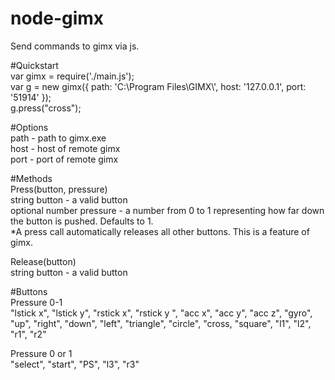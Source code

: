 # node-gimx
Send commands to gimx via js.  
  
  
#Quickstart  
    var gimx = require('./main.js');  
    var g = new gimx({
    	path: 'C:\\Program Files\\GIMX\\',
    	host: '127.0.0.1',
    	port: '51914'
    });  
    g.press("cross");  
    
  
#Options  
path - path to gimx.exe  
host - host of remote gimx  
port - port of remote gimx  
  
  
#Methods  
Press(button, pressure)  
string button - a valid button  
optional number pressure - a number from 0 to 1 representing how far down the button is pushed. Defaults to 1.  
*A press call automatically releases all other buttons. This is a feature of gimx.  
  
Release(button)  
string button - a valid button  
  
  
#Buttons  
Pressure 0-1  
"lstick x", "lstick y", "rstick x", "rstick y ", "acc x", "acc y", "acc z", "gyro", "up", "right", "down", "left", "triangle", "circle", "cross, "square", "l1", "l2", "r1", "r2"  
  
Pressure 0 or 1  
"select", "start", "PS", "l3", "r3"


